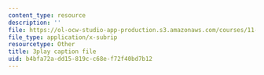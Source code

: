 ```yaml
---
content_type: resource
description: ''
file: https://ol-ocw-studio-app-production.s3.amazonaws.com/courses/11-601-introduction-to-environmental-policy-and-planning-fall-2016/b4bfa72add15819cc68ef72f40bd7b12_blQBnH1kYZY.srt
file_type: application/x-subrip
resourcetype: Other
title: 3play caption file
uid: b4bfa72a-dd15-819c-c68e-f72f40bd7b12
---
```

